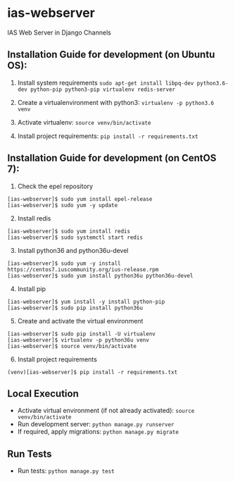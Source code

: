# ias-webserver
IAS Web Server in Django Channels

## Installation Guide for development (on Ubuntu OS):

  1. Install system requirements `sudo apt-get install libpq-dev python3.6-dev python-pip python3-pip virtualenv redis-server`

  2. Create a virtualenvironment with python3: `virtualenv -p python3.6 venv`

  3. Activate virtualenv: `source venv/bin/activate`

  4. Install project requirements: `pip install -r requirements.txt`

## Installation Guide for development (on CentOS 7):

  1. Check the epel repository
  ```
  [ias-webserver]$ sudo yum install epel-release
  [ias-webserver]$ sudo yum -y update
  ```

  2. Install redis
  ```
  [ias-webserver]$ sudo yum install redis
  [ias-webserver]$ sudo systemctl start redis
  ```

  3. Install python36 and python36u-devel
  ```
  [ias-webserver]$ sudo yum -y install https://centos7.iuscommunity.org/ius-release.rpm
  [ias-webserver]$ sudo yum install python36u python36u-devel
  ```

  4. Install pip
  ```
  [ias-webserver]$ yum install -y install python-pip
  [ias-webserver]$ sudo pip install python36u
  ```

  5. Create and activate the virtual environment
  ```
  [ias-webserver]$ sudo pip install -U virtualenv
  [ias-webserver]$ virtualenv -p python36u venv
  [ias-webserver]$ source venv/bin/activate
  ```

  6. Install project requirements
  ```
  (venv)[ias-webserver]$ pip install -r requirements.txt
  ```

## Local Execution
  * Activate virtual environment (if not already activated): `source venv/bin/activate`
  * Run development server: `python manage.py runserver`
  * If required, apply migrations: `python manage.py migrate`

## Run Tests
  * Run tests: `python manage.py test`
